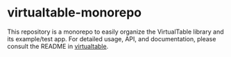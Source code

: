 # virtualtable-monorepo

This repository is a monorepo to easily organize the VirtualTable library and its example/test app.
For detailed usage, API, and documentation, please consult the README in [virtualtable](/packages/virtualtable/README.md).
